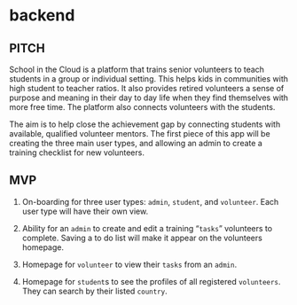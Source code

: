 # backend

## PITCH 
School in the Cloud is a platform that trains senior volunteers to teach students in a group or individual setting. This helps kids in communities with high student to teacher ratios. It also provides retired volunteers a sense of purpose and meaning in their day to day life when they find themselves with more free time. The platform also connects volunteers with the students. 

The aim is to help close the achievement gap by connecting students with available, qualified volunteer mentors. The first piece of this app will be creating the three main user types, and allowing an admin to create a training checklist for new volunteers. 

## MVP
1. On-boarding for three user types: `admin`, `student`, and `volunteer`. Each user type will have their own view.

2. Ability for an `admin` to create and edit a training “`tasks`” volunteers to complete. Saving a to do list will make it appear on the volunteers homepage.

3. Homepage for `volunteer` to view their `tasks` from an `admin`.

4. Homepage for `student`s to see the profiles of all registered `volunteers`. They can search by their listed `country`.
